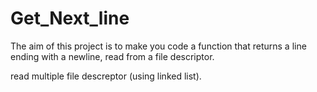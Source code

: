# Get_Next_line

The aim of this project is to make you code a function that returns a line
ending with a newline, read from a file descriptor.

read multiple file descreptor (using linked list).
